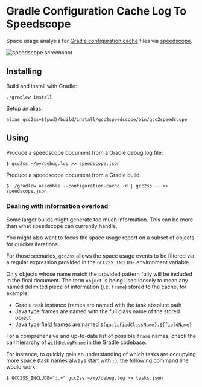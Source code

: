 # Gradle Configuration Cache Log To Speedscope

Space usage analysis for [Gradle configuration cache](https://docs.gradle.org/current/userguide/configuration_cache.html)
files via [speedscope](https://speedscope.app).

![speedscope screenshot](./speedscope.png)

## Installing

Build and install with Gradle:

    ./gradlew install


Setup an alias:

    alias gcc2ss=$(pwd)/build/install/gcc2speedscope/bin/gcc2speedscope

## Using

Produce a speedscope document from a Gradle debug log file:

    $ gcc2ss ~/my/debug.log >> speedscope.json

Produce a speedscope document from a Gradle build:

    $ ./gradlew assemble --configuration-cache -d | gcc2ss -- >> speedscope.json

### Dealing with information overload

Some larger builds might generate too much information. This can be more than
what speedscope can currently handle.

You might also want to focus the space usage report on a subset of objects for
quicker iterations.

For those scenarios, `gcc2ss` allows the space usage events to be filtered via a
regular expression provided in the `GCC2SS_INCLUDE` environment variable.

Only objects whose name match the provided pattern fully will be included in the
final document. The term `object` is being used loosely to mean any named
delimited piece of information (i.e. `frame`) stored to the cache, for example:
* Gradle task instance frames are named with the task absolute path
* Java type frames are named with the full class name of the stored object
* Java type field frames are named `${qualifiedClassName}.${fieldName}`

For a comprehensive and up-to-date list of possible `frame` names, check the
call hierarchy of
[`withDebugFrame`](https://github.com/gradle/gradle/blob/5b5514c90d99f506f77d0b789b5d38dcf4bafd57/platforms/core-configuration/configuration-cache/src/main/kotlin/org/gradle/configurationcache/serialization/Logging.kt#L128)
in the Gradle codebase.

For instance, to quickly gain an understanding of which tasks are occupying more
space (task names always start with `:`), the following command line would work:

    $ GCC2SS_INCLUDE=":.+" gcc2ss ~/my/debug.log >> tasks.json
